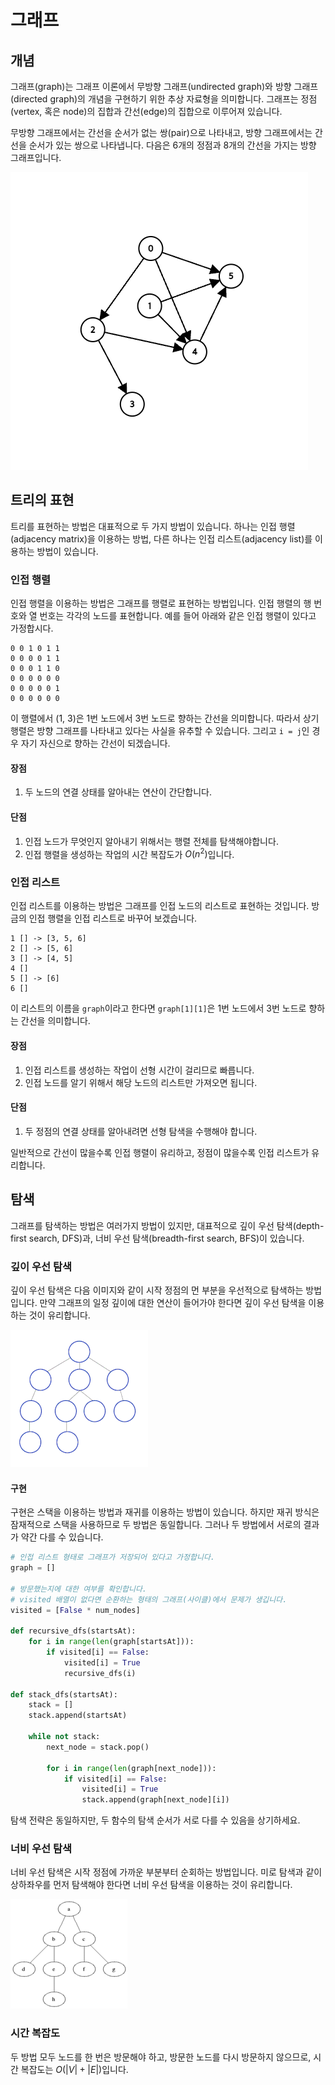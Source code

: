# 그래프
## 개념
그래프(graph)는 그래프 이론에서 무방향 그래프(undirected graph)와 방향 그래프(directed graph)의 개념을 구현하기 위한 추상 자료형을 의미합니다. 그래프는 정점(vertex, 혹은 node)의 집합과 간선(edge)의 집합으로 이루어져 있습니다.

무방향 그래프에서는 간선을 순서가 없는 쌍(pair)으로 나타내고, 방향 그래프에서는 간선을 순서가 있는 쌍으로 나타냅니다. 다음은 6개의 정점과 8개의 간선을 가지는 방향 그래프입니다.

![방향 그래프](images/graph.png)

## 트리의 표현
트리를 표현하는 방법은 대표적으로 두 가지 방법이 있습니다. 하나는 인접 행렬(adjacency matrix)을 이용하는 방법, 다른 하나는 인접 리스트(adjacency list)를 이용하는 방법이 있습니다.

### 인접 행렬
인접 행렬을 이용하는 방법은 그래프를 행렬로 표현하는 방법입니다. 인접 행렬의 행 번호와 열 번호는 각각의 노드를 표현합니다. 예를 들어 아래와 같은 인접 행렬이 있다고 가정합시다.

```
0 0 1 0 1 1
0 0 0 0 1 1
0 0 0 1 1 0
0 0 0 0 0 0
0 0 0 0 0 1
0 0 0 0 0 0
```
이 행렬에서 (1, 3)은 1번 노드에서 3번 노드로 향하는 간선을 의미합니다. 따라서 상기 행렬은 방향 그래프를 나타내고 있다는 사실을 유추할 수 있습니다. 그리고 `i = j`인 경우 자기 자신으로 향하는 간선이 되겠습니다.

#### 장점
1. 두 노드의 연결 상태를 알아내는 연산이 간단합니다.

#### 단점
1. 인접 노드가 무엇인지 알아내기 위해서는 행렬 전체를 탐색해야합니다.
2. 인접 행렬을 생성하는 작업의 시간 복잡도가 $O(n^2)$입니다.

### 인접 리스트
인접 리스트를 이용하는 방법은 그래프를 인접 노드의 리스트로 표현하는 것입니다. 방금의 인접 행렬을 인접 리스트로 바꾸어 보겠습니다.

```
1 [] -> [3, 5, 6]
2 [] -> [5, 6]
3 [] -> [4, 5]
4 []
5 [] -> [6]
6 []
```
이 리스트의 이름을 `graph`이라고 한다면 `graph[1][1]`은 1번 노드에서 3번 노드로 향하는 간선을 의미합니다.

#### 장점
1. 인접 리스트를 생성하는 작업이 선형 시간이 걸리므로 빠릅니다.
2. 인접 노드를 알기 위해서 해당 노드의 리스트만 가져오면 됩니다.

#### 단점
1. 두 정점의 연결 상태를 알아내려면 선형 탐색을 수행해야 합니다.

일반적으로 간선이 많을수록 인접 행렬이 유리하고, 정점이 많을수록 인접 리스트가 유리합니다.

## 탐색
그래프를 탐색하는 방법은 여러가지 방법이 있지만, 대표적으로 깊이 우선 탐색(depth-first search, DFS)과, 너비 우선 탐색(breadth-first search, BFS)이 있습니다.

### 깊이 우선 탐색
깊이 우선 탐색은 다음 이미지와 같이 시작 정점의 먼 부분을 우선적으로 탐색하는 방법입니다. 만약 그래프의 일정 깊이에 대한 연산이 들어가야 한다면 깊이 우선 탐색을 이용하는 것이 유리합니다.

![DFS](images/Depth-First-Search.gif)

#### 구현
구현은 스택을 이용하는 방법과 재귀를 이용하는 방법이 있습니다. 하지만 재귀 방식은 잠재적으로 스택을 사용하므로 두 방법은 동일합니다. 그러나 두 방법에서 서로의 결과가 약간 다를 수 있습니다.

``` python
# 인접 리스트 형태로 그래프가 저장되어 있다고 가정합니다.
graph = []  

# 방문했는지에 대한 여부를 확인합니다.
# visited 배열이 없다면 순환하는 형태의 그래프(사이클)에서 문제가 생깁니다.
visited = [False * num_nodes]

def recursive_dfs(startsAt):
    for i in range(len(graph[startsAt])):
        if visited[i] == False:
            visited[i] = True
            recursive_dfs(i)

def stack_dfs(startsAt):
    stack = []
    stack.append(startsAt)

    while not stack:
        next_node = stack.pop()
        
        for i in range(len(graph[next_node])):
            if visited[i] == False:
                visited[i] = True
                stack.append(graph[next_node][i])
```
탐색 전략은 동일하지만, 두 함수의 탐색 순서가 서로 다를 수 있음을 상기하세요.

### 너비 우선 탐색
너비 우선 탐색은 시작 정점에 가까운 부분부터 순회하는 방법입니다. 미로 탐색과 같이 상하좌우를 먼저 탐색해야 한다면 너비 우선 탐색을 이용하는 것이 유리합니다.

![BFS](images/Animated_BFS.gif)

### 시간 복잡도
두 방법 모두 노드를 한 번은 방문해야 하고, 방문한 노드를 다시 방문하지 않으므로, 시간 복잡도는 $O(|V| + |E|)$입니다.